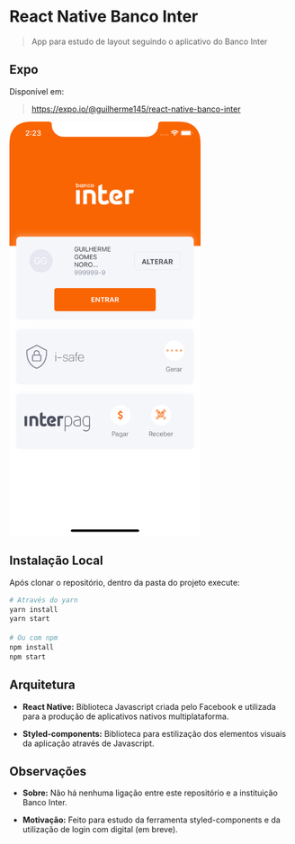 # React Native Banco Inter

> App para estudo de layout seguindo o aplicativo do Banco Inter

## Expo

Disponível em:

> https://expo.io/@guilherme145/react-native-banco-inter

<img src="assets/ios-screen.png" width="340">


## Instalação Local

Após clonar o repositório, dentro da pasta do projeto execute:

```sh
# Através do yarn
yarn install
yarn start

# Ou com npm
npm install
npm start
```

## Arquitetura

- **React Native:** Biblioteca Javascript criada pelo Facebook e utilizada para a produção de aplicativos nativos multiplataforma.

- **Styled-components:** Biblioteca para estilização dos elementos visuais da aplicação através de Javascript.

## Observações

- **Sobre:** Não há nenhuma ligação entre este repositório e a instituição Banco Inter.

- **Motivação:** Feito para estudo da ferramenta styled-components e da utilização de login com digital (em breve).
